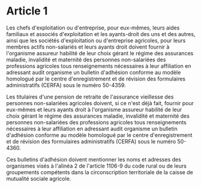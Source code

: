 # Article 1

Les chefs d'exploitation ou d'entreprise, pour eux-mêmes, leurs aides familiaux et associés d'exploitation et les ayants-droit des uns et des autres, ainsi que les sociétés d'exploitation ou d'entreprise agricoles, pour leurs membres actifs non-salariés et leurs ayants droit doivent fournir à l'organisme assureur habilité de leur choix gérant le régime des assurances maladie, invalidité et maternité des personnes non-salariées des professions agricoles tous renseignements nécessaires à leur affiliation en adressant audit organisme un bulletin d'adhésion conforme au modèle homologué par le centre d'enregistrement et de révision des formulaires administratifs (CERFA) sous le numéro 50-4359.

Les titulaires d'une pension de retraite de l'assurance vieillesse des personnes non-salariées agricoles doivent, si ce n'est déjà fait, fournir pour eux-mêmes et leurs ayants droit à l'organisme assureur habilité de leur choix gérant le régime des assurances maladie, invalidité et maternité des personnes non-salariées des professions agricoles tous renseignements nécessaires à leur affiliation en adressant audit organisme un bulletin d'adhésion conforme au modèle homologué par le centre d'enregistrement et de révision des formulaires administratifs (CERFA) sous le numéro 50-4360.

Ces bulletins d'adhésion doivent mentionner les noms et adresses des organismes visés à l'alinéa 2 de l'article 1106-9 du code rural ou de leurs groupements compétents dans la circonscription territoriale de la caisse de mutualité sociale agricole.
